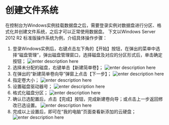 # 创建文件系统
在控制台为Windows实例挂载数据盘之后，需要登录实例对数据盘进行分区、格式化并创建文件系统，之后才可以正常使用数据盘。
下文以Windows Server 2012 R2 标准版操作系统为例，介绍具体操作步骤：
1. 登录Windows实例后，右键点击左下角的【开始】按钮，在弹出的菜单中选择“磁盘管理”，弹出磁盘管理窗口，选择磁盘及对应的分区形式后，单击确定按钮；
![enter description here][1]
2. 选择未分配的磁盘，右键单击【新建简单卷】；
![enter description here][2]
3. 在弹出的“新建简单卷向导”弹窗上点击【下一步】；
![enter description here][3]
4. 指定卷大小；
![enter description here][4]
5. 设置磁盘驱动器号；
![enter description here][5]
6. 格式化磁盘分区；
![enter description here][6]
7. 确认已选配置后，点击【完成】按钮，完成新建卷向导；或点击上一步返回修改已选设置。
![enter description here][7]
8. 完成以上设置后，即可在“我的电脑”页面查看新添加的云硬盘；
![enter description here][8]


  [1]: ./images/Getting-Start-Windows-FileSystem-1.png "Getting-Start-Windows-FileSystem-1.png"
  [2]: ./images/Getting-Start-Windows-FileSystem-2.png "Getting-Start-Windows-FileSystem-2.png"
  [3]: ./images/Getting-Start-Windows-FileSystem-3.png "Getting-Start-Windows-FileSystem-3.png"
  [4]: ./images/Getting-Start-Windows-FileSystem-4.png "Getting-Start-Windows-FileSystem-4.png"
  [5]: ./images/Getting-Start-Windows-FileSystem-5.png "Getting-Start-Windows-FileSystem-5.png"
  [6]: ./images/Getting-Start-Windows-FileSystem-6.png "Getting-Start-Windows-FileSystem-6.png"
  [7]: ./images/Getting-Start-Windows-FileSystem-7.png "Getting-Start-Windows-FileSystem-7.png"
  [8]: ./images/Getting-Start-Windows-FileSystem-8.png "Getting-Start-Windows-FileSystem-8.png"